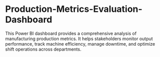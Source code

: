 # Production-Metrics-Evaluation-Dashboard
This Power BI dashboard provides a comprehensive analysis of manufacturing production metrics. It helps stakeholders monitor output performance, track machine efficiency, manage downtime, and optimize shift operations across departments.
